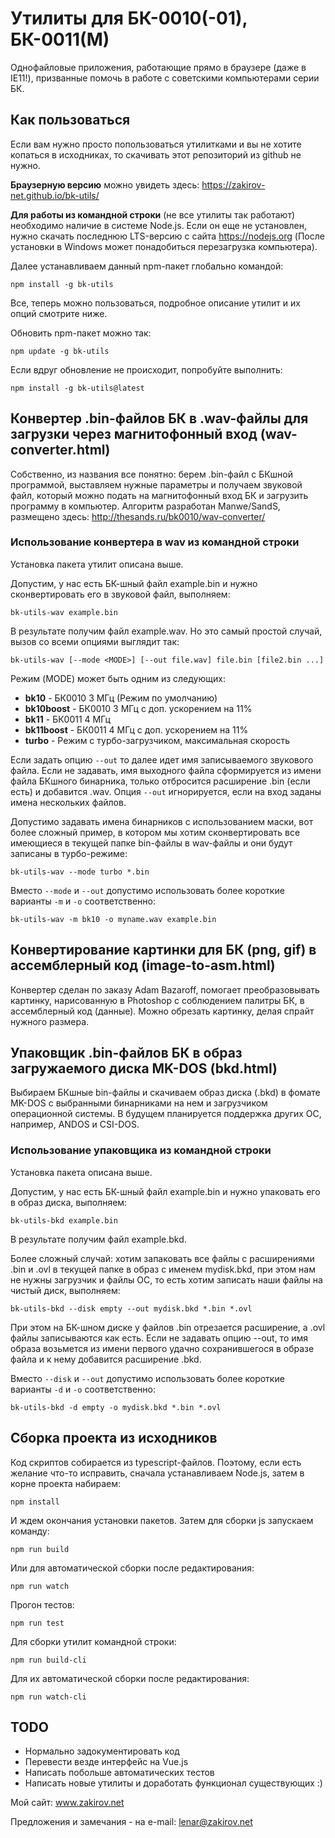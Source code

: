 # Утилиты для БК-0010(-01), БК-0011(М)

Однофайловые приложения, работающие прямо в браузере (даже в IE11!), призванные помочь в работе с советскими компьютерами серии БК.

## Как пользоваться

Если вам нужно просто попользоваться утилитками и вы не хотите копаться в исходниках, то скачивать этот репозиторий из github не нужно.

**Браузерную версию** можно увидеть здесь: https://zakirov-net.github.io/bk-utils/

**Для работы из командной строки** (не все утилиты так работают) необходимо наличие в системе Node.js. Если он еще не установлен, нужно скачать последнюю LTS-версию с сайта https://nodejs.org (После установки в Windows может понадобиться перезагрузка компьютера). 

Далее устанавливаем данный npm-пакет глобально командой:
```
npm install -g bk-utils
```
Все, теперь можно пользоваться, подробное описание утилит и их опций смотрите ниже.

Обновить npm-пакет можно так:
```
npm update -g bk-utils
```
Если вдруг обновление не происходит, попробуйте выполнить:
```
npm install -g bk-utils@latest
```

## Конвертер .bin-файлов БК в .wav-файлы для загрузки через магнитофонный вход (wav-converter.html)

Собственно, из названия все понятно: берем .bin-файл с БКшной программой, выставляем нужные параметры и получаем звуковой файл, который можно подать на магнитофонный вход БК и загрузить программу в компьютер. Алгоритм разработан Manwe/SandS, размещено здесь: http://thesands.ru/bk0010/wav-converter/

### Использование конвертера в wav из командной строки

Установка пакета утилит описана выше.

Допустим, у нас есть БК-шный файл example.bin и нужно сконвертировать его в звуковой файл, выполняем:
```
bk-utils-wav example.bin
```
В результате получим файл example.wav. Но это самый простой случай, вызов со всеми опциями выглядит так:
```
bk-utils-wav [--mode <MODE>] [--out file.wav] file.bin [file2.bin ...]
```
Режим (MODE) может быть одним из следующих:
- **bk10** - БК0010 3 МГц (Режим по умолчанию) 
- **bk10boost** - БК0010 3 МГц с доп. ускорением на 11%
- **bk11** - БК0011 4 МГц
- **bk11boost** - БК0011 4 МГц с доп. ускорением на 11%
- **turbo** - Режим с турбо-загрузчиком, максимальная скорость

Если задать опцию `--out` то далее идет имя записываемого звукового файла. Если не задавать, имя выходного файла сформируется из имени файла БКшного бинарника, только отбросится расширение .bin (если есть) и добавится .wav. Опция `--out` игнорируется, если на вход заданы имена нескольких файлов.

Допустимо задавать имена бинарников с использованием маски, вот более сложный пример, в котором мы хотим сконвертировать все имеющиеся в текущей папке bin-файлы в wav-файлы и они будут записаны в турбо-режиме:
```
bk-utils-wav --mode turbo *.bin
```
Вместо `--mode` и `--out` допустимо использовать более короткие варианты `-m` и `-o` соответственно:
```
bk-utils-wav -m bk10 -o myname.wav example.bin
```

## Конвертирование картинки для БК (png, gif) в ассемблерный код (image-to-asm.html)

Конвертер сделан по заказу Adam Bazaroff, помогает преобразовывать картинку, нарисованную в Photoshop с соблюдением палитры БК, в ассемблерный код (данные). Можно обрезать картинку, делая спрайт нужного размера.

## Упаковщик .bin-файлов БК в образ загружаемого диска MK-DOS (bkd.html)

Выбираем БКшные bin-файлы и скачиваем образ диска (.bkd) в фомате MK-DOS с выбранными бинарниками на нем и загрузчиком операционной системы. В будущем планируется поддержка других ОС, например, ANDOS и CSI-DOS.

### Использование упаковщика из командной строки

Установка пакета описана выше.

Допустим, у нас есть БК-шный файл example.bin и нужно упаковать его в образ диска, выполняем:
```
bk-utils-bkd example.bin
```
В результате получим файл example.bkd.

Более сложный случай: хотим запаковать все файлы с расширениями .bin и .ovl в текущей папке в образ с именем mydisk.bkd, при этом нам не нужны загрузчик и файлы ОС, то есть хотим записать наши файлы на чистый диск, выполняем:
```
bk-utils-bkd --disk empty --out mydisk.bkd *.bin *.ovl
```
При этом на БК-шном диске у файлов .bin отрезается расширение, а .ovl файлы записываются как есть. Если не задавать опцию --out, то имя образа возьмется из имени первого удачно сохранившегося в образе файла и к нему добавится расширение .bkd.

Вместо `--disk` и `--out` допустимо использовать более короткие варианты `-d` и `-o` соответственно:
```
bk-utils-bkd -d empty -o mydisk.bkd *.bin *.ovl
```
 
## Сборка проекта из исходников

Код скриптов собирается из typescript-файлов. Поэтому, если есть желание что-то исправить, сначала устанавливаем Node.js, затем в корне проекта набираем:
```
npm install
``` 
И ждем окончания установки пакетов. Затем для сборки js запускаем команду:
```
npm run build
```
Или для автоматической сборки после редактирования:
```
npm run watch
```
Прогон тестов:
```
npm run test
```
Для сборки утилит командной строки:
```
npm run build-cli
```
Для их автоматической сборки после редактирования:
```
npm run watch-cli
```

## TODO

- Нормально задокументировать код
- Перевести везде интерфейс на Vue.js
- Написать побольше автоматических тестов
- Написать новые утилиты и доработать функционал существующих :)

Мой сайт: www.zakirov.net

Предложения и замечания - на e-mail: lenar@zakirov.net